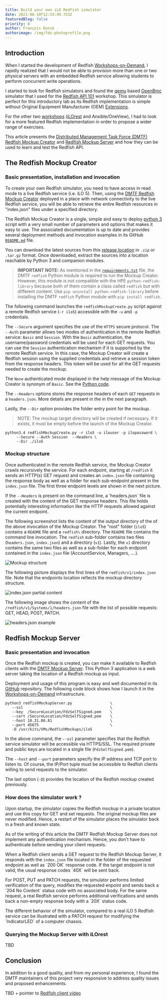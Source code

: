 ```yaml
---
title: Build your own iLO Redfish simulator
date: 2021-06-10T12:53:49.753Z
featuredBlog: false
priority: 0
author: François Donzé
authorimage: /img/fdz-photoprofile.png
---
```

## Introduction

When I started the development of Redfish [Workshops-on-Demand](https://hackshack.hpedev.io/workshops), I rapidly realized that I would not be able to provision more than one or two physical servers with an embedded Redfish service allowing students to perform concurrent write operations.

I started to look for Redfish simulators and found the [qemu](https://www.qemu.org/) based [OpenBmc](https://github.com/openbmc/openbmc) simulator that I used for the [Redfish API 101](https://hackshack.hpedev.io/workshops) workshop. This simulator is perfect for this introductory lab as its Redfish implementation is simple without Original Equipment Manufacturer (OEM) [Extensions](https://redfish.dmtf.org/redfish/mockups/v1/1060).

For the other two [workshops](https://hackshack.hpedev.io/workshops) ([iLOrest](http://hpe.com/info/resttool) and Ansible/OneView), I had to look for a more featured Redfish implementation in order to propose a wider range of exercises.

This article presents the [Distributed Management Task Force (DMTF)](https://redfish.dmtf.org/) [Redfish Mockup Creator](https://github.com/DMTF/Redfish-Mockup-Creator) and [Redfish Mockup Server](https://github.com/DMTF/Redfish-Mockup-Server) and how they can be used to learn and test the Redfish API.

## The Redfish Mockup Creator

### Basic presentation, installation and invocation

To create your own Redfish simulator, you need to have access in read mode to a live Redfish service (i.e. iLO 5). Then, using the [DMTF Redfish Mockup Creator](https://github.com/DMTF/Redfish-Mockup-Creator) deployed in a place with network connectivity to the live Redfish service, you will be able to retrieve the entire Redfish resources in "index.json" files under a specified directory.

The Redfish Mockup Creator is a single, simple and easy to deploy [python 3](https://www.python.org/downloads/) script with a very small number of parameters and options that makes it easy to use. The associated documentation is up to date and provides several deployment methods and invocation examples in its GitHub [`README.md`](https://github.com/DMTF/Redfish-Mockup-Creator#readme) file. 

You can download the latest sources from this [release location](https://github.com/DMTF/Redfish-Mockup-Creator/releases/tag/1.1.1) in `.zip` or `.tar.gz` format. Once downloaded, extract the sources into a location reachable by Python 3 and companion modules.

> **IMPORTANT NOTE:** As mentioned in the [`requirements.txt`](https://github.com/DMTF/Redfish-Mockup-Creator/blob/1.1.1/requirements.txt) file, the DMTF `redfish` Python module is required to run the Mockup Creator. However, this module is not compatible with the HPE `python-redfish-library` because both of them contain a class called `redfish` but with different content. Use `pip uninstall python-redfish-library` before installing the DMTF `redfish` Python module with `pip install redfish`. 

The following command launches the `redfishMockupCreate.py` script against a remote Redfish service (`-r ilo5`) accessible with the `-u` and `-p` credentials.

The `--Secure` argument specifies the use of the `HTTPS` secure protocol. The `--Auth` parameter allows two modes of authentication in the remote Redfish service: `Basic` and `Session`. With the `Basic` authentication, the username/password credentials will be used for each GET requests. You can use the `Session` authentication mechanism if it is supported by the remote Redfish service. In this case, the Mockup Creator will create a Redfish session using the supplied credentials and retrieve a session token from the response headers. This token will be used for all the GET requests needed to create the mockup.

The `None` authenticated mode displayed in the help message of the Mockup Creator is synonym of `Basic`. See the [Python code](https://github.com/DMTF/Redfish-Mockup-Creator/blob/1.1.1/redfishMockupCreate.py).

The `--Headers` options stores the response headers of each `GET` requests in a `headers.json`. More details are present in the in the next paragraph.

Lastly, the `--Dir` option provides the folder entry point for the mockup. 

> NOTE: The mockup target directory will be created if necessary. If it exists, it must be empty before the launch of the Mockup Creator.

```shell
python3.4 redfishMockupCreate.py -r ilo5 -u ilouser -p ilopassword \
     --Secure --Auth Session  --Headers \
     --Dir ./ilo5
```

### Mockup structure

Once authenticated in the remote Redfish service, the Mockup Creator crawls recursively the service. For each endpoint, starting at `/redfish` it sends an HTTP(s) GET request and creates an `index.json` file containing the response body as well as a folder for each sub-endpoint present in the `index.json` file. The first three endpoint levels are shown in the next picture.

If the `--Headers` is present on the command line, a 'headers.json` file is created with the content of the GET response headers. This file holds potentially interesting information like the HTTP requests allowed against the current endpoint.

The following screenshot lists the content of the output directory of the  of the above invocation of the Mockup Creator. The "root" folder (`ilo5`) contains a `README` file and a `redfish\` directory. The `README` file contains the command line invocation. The `redfish` sub-folder contains two files (`headers.json`, `index.json`) and a directory (`v1`). Lastly, the `v1` directory contains the same two files as well as a sub-folder for each endpoint contained in the `index.json` file (AccountService, Managers, ....).

![Mockup structure](/img/mockupdirstructure.png "Redfish mockup structure")

The following picture displays the first lines of the `redfish/v1/index.json` file. Note that the endpoints location reflects the mockup directory structure.

![index.json partial content](/img/redfishv1indexjson.png "index.json partial content")

The following image shows the content of the `/redfish/v1/Systems/1/headers.json` file with the list of possible requests: GET, HEAD, POST, PATCH. 

![headers.json example](/img/headersjson.png "Headers.json example")

## Redfish Mockup Server

### Basic presentation and invocation

Once the Redfish mockup is created, you can make it available to Redfish clients with the [DMTF Mockup Server](https://github.com/DMTF/Redfish-Mockup-Server/releases/latest). This Python 3 application is a web server taking the location of a Redfish mockup as input.

Deployment and usage of this program is easy and well documented in its [GitHub](https://github.com/DMTF/Redfish-Mockup-Server) repository. The following code block shows how I launch it in the [Workshops-on-Demand](https://hackshack.hpedev.io/workshops) infrastructure.

```Shell
python3 redfishMockupServer.py                 \
   --ssl                                       \
   --key  /SecureLocation/FdzSelfSigned.pem    \
   --cert /SecureLocation/FdzSelfSigned.pem    \
   --host 10.31.86.81                          \
   --port 45675                                \
   -D /usr/kits/VMs/RedfishMockups/ilo5
```

In the above command, the `--ssl` parameter specifies that the Redfish service simulator will be accessible via HTTPS/SSL. The required private and public keys are located in a single file (`FdzSelfSigned.pem`). 

The `--host` and `--port` parameters specify the IP address and TCP port to listen to. Of course, the IP/Port tuple must be accessible to Redfish clients willing to send requests to the simulator.

The last option (`-D`) provides the location of the Redfish mockup created previously.

### How does the simulator work ?

Upon startup, the simulator copies the Redfish mockup in a private location and use this copy for GET and set requests. The original mockup files are never modified. Hence, a restart of the simulator places the simulator back in a fresh and known state.

As of the writing of this article the DMTF Redfish Mockup Server does not implement any authentication mechanism. Hence, you don't have to authenticate before sending your client requests.

When a Redfish client sends a GET request to the Redfish Mockup Server, it responds with the `index.json` file located in the folder of the requested endpoint as well as \`200 OK\` response code. If the target endpoint is not valid, the usual response codes \`40X\`  will be sent back.

For POST, PUT and PATCH requests, the simulator performs limited verification of the query, modifies the requested enpoint and sends back a \`204 No Content\` status code with no associated body. For the same request, a real Redfish service performs additional verifications and sends back a non-empty response body with a \`20X\` status code. 

The different behavior of the simulator, compared to a real iLO 5 Redfish service can be illustrated with a PATCH request for modifying the \`IndicatorLED\` of a computer chassis. 



### Querying the Mockup Server with iLOrest

TBD

## Conclusion

In addition to a good quality, and from my personal experience, I found the DMTF maintainers of this project very responsive to address quality issues and proposed enhancements. 

TBD + pointer to [Redfish client video](https://youtu.be/ur9UKRV_0S8)